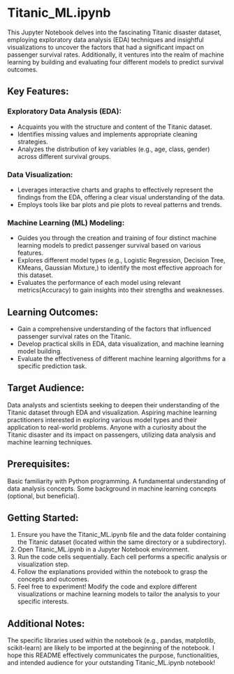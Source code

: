 # **Titanic_ML.ipynb**

This Jupyter Notebook delves into the fascinating Titanic disaster dataset, employing exploratory data analysis (EDA) techniques and insightful visualizations to uncover the factors that had a significant impact on passenger survival rates. Additionally, it ventures into the realm of machine learning by building and evaluating four different models to predict survival outcomes.

## Key Features:

### Exploratory Data Analysis (EDA):   
- Acquaints you with the structure and content of the Titanic dataset.
- Identifies missing values and implements appropriate cleaning strategies.
- Analyzes the distribution of key variables (e.g., age, class, gender) across different survival groups.

### Data Visualization:  
- Leverages interactive charts and graphs to effectively represent the findings from the EDA, offering a clear visual understanding of the data.
- Employs tools like bar plots and pie plots to reveal patterns and trends.

### Machine Learning (ML) Modeling:
- Guides you through the creation and training of four distinct machine learning models to predict passenger survival based on various features.
- Explores different model types (e.g., Logistic Regression, Decision Tree, KMeans, Gaussian Mixture,) to identify the most effective approach for this dataset.
- Evaluates the performance of each model using relevant metrics(Accuracy) to gain insights into their strengths and weaknesses.


## Learning Outcomes:

- Gain a comprehensive understanding of the factors that influenced passenger survival rates on the Titanic.
- Develop practical skills in EDA, data visualization, and machine learning model building.
- Evaluate the effectiveness of different machine learning algorithms for a specific prediction task.

## Target Audience:

Data analysts and scientists seeking to deepen their understanding of the Titanic dataset through EDA and visualization.
Aspiring machine learning practitioners interested in exploring various model types and their application to real-world problems.
Anyone with a curiosity about the Titanic disaster and its impact on passengers, utilizing data analysis and machine learning techniques.

## Prerequisites:

Basic familiarity with Python programming.
A fundamental understanding of data analysis concepts.
Some background in machine learning concepts (optional, but beneficial).

## Getting Started:
1. Ensure you have the Titanic_ML.ipynb file and the data folder containing the Titanic dataset (located within the same directory or a subdirectory).
2. Open Titanic_ML.ipynb in a Jupyter Notebook environment.
3. Run the code cells sequentially. Each cell performs a specific analysis or visualization step.
4. Follow the explanations provided within the notebook to grasp the concepts and outcomes.
5. Feel free to experiment! Modify the code and explore different visualizations or machine learning models to tailor the analysis to your specific interests.

## Additional Notes:

The specific libraries used within the notebook (e.g., pandas, matplotlib, scikit-learn) are likely to be imported at the beginning of the notebook.
I hope this README effectively communicates the purpose, functionalities, and intended audience for your outstanding Titanic_ML.ipynb notebook!
